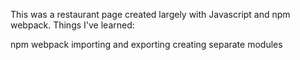 This was a restaurant page created largely with Javascript and npm webpack. Things I've learned:

npm webpack
importing and exporting
creating separate modules
